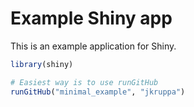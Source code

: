# Example Shiny app

This is an example application for Shiny.

```R
library(shiny)

# Easiest way is to use runGitHub
runGitHub("minimal_example", "jkruppa")
```
